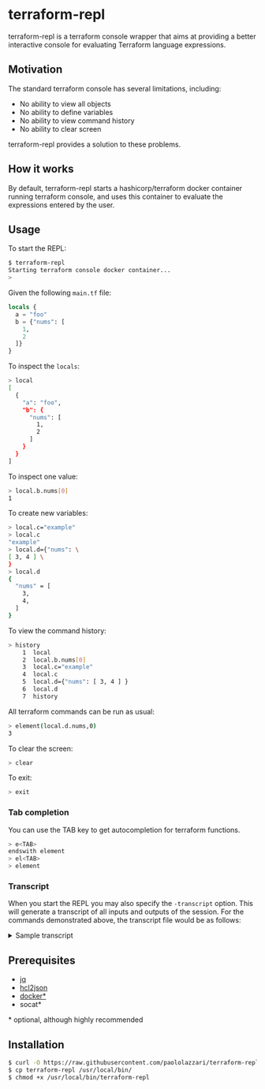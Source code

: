 # terraform-repl

terraform-repl is a terraform console wrapper that aims at providing a better interactive console for evaluating Terraform language expressions.

## Motivation

The standard terraform console has several limitations, including:

- No ability to view all objects
- No ability to define variables
- No ability to view command history
- No ability to clear screen

terraform-repl provides a solution to these problems.

## How it works

By default, terraform-repl starts a hashicorp/terraform docker container running terraform console, and uses this container to evaluate the expressions entered by the user.

## Usage

To start the REPL:

```bash
$ terraform-repl
Starting terraform console docker container...
>
```

Given the following `main.tf` file:

```terraform
locals {
  a = "foo"
  b = {"nums": [
    1,
    2
  ]}
}
```


To inspect the `locals`:

```bash
> local
[
  {
    "a": "foo",
    "b": {
      "nums": [
        1,
        2
      ]
    }
  }
]
```

To inspect one value:

```bash
> local.b.nums[0]
1
```

To create new variables:

```bash
> local.c="example"
> local.c
"example"
> local.d={"nums": \
[ 3, 4 ] \
}
> local.d
{
  "nums" = [
    3,
    4,
  ]
}
```

To view the command history:

```bash
> history
    1  local
    2  local.b.nums[0]
    3  local.c="example"
    4  local.c
    5  local.d={"nums": [ 3, 4 ] }
    6  local.d
    7  history
```

All terraform commands can be run as usual:

```bash
> element(local.d.nums,0)
3
```

To clear the screen:

```bash
> clear
```

To exit:

```bash
> exit
```


### Tab completion

You can use the TAB key to get autocompletion for terraform functions.

```bash
> e<TAB>
endswith element
> el<TAB>
> element
```


### Transcript

When you start the REPL you may also specify the `-transcript` option. This will generate a transcript of all inputs and outputs of the session.
For the commands demonstrated above, the transcript file would be as follows:

<details>
    <summary>Sample transcript</summary>

    > local
    [
      {
        "a": "foo",
        "b": {
          "nums": [
            1,
            2
          ]
        }
      }
    ]
    > local.b.nums[0]
    1
    > local.c="example"
    > local.c
    "example"
    > local.d={"nums": [ 3, 4 ] }
    > local.d
    {
      "nums" = [
        3,
        4,
      ]
    }
    > element(local.d.nums,0)
    3

</details>


## Prerequisites

- [jq](https://github.com/stedolan/jq)
- [hcl2json](https://github.com/tmccombs/hcl2json)
- [docker*](https://docs.docker.com/desktop/install/linux-install/)
- socat*

\* optional, although highly recommended

## Installation

```bash
$ curl -O https://raw.githubusercontent.com/paololazzari/terraform-repl/master/terraform-repl
$ cp terraform-repl /usr/local/bin/
$ chmod +x /usr/local/bin/terraform-repl
```
